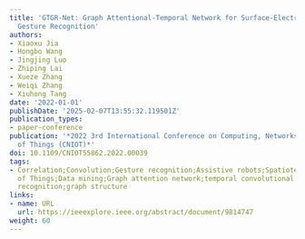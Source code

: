 ```yaml
---
title: 'GTGR-Net: Graph Attentional-Temporal Network for Surface-Electromyography-Based
  Gesture Recognition'
authors:
- Xiaoxu Jia
- Hongbo Wang
- Jingjing Luo
- Zhiping Lai
- Xueze Zhang
- Weiqi Zhang
- Xiuhong Tang
date: '2022-01-01'
publishDate: '2025-02-07T13:55:32.119501Z'
publication_types:
- paper-conference
publication: '*2022 3rd International Conference on Computing, Networks and Internet
  of Things (CNIOT)*'
doi: 10.1109/CNIOT55862.2022.00039
tags:
- Correlation;Convolution;Gesture recognition;Assistive robots;Spatiotemporal phenomena;Internet
  of Things;Data mining;Graph attention network;temporal convolutional network;sEMG;gesture
  recognition;graph structure
links:
- name: URL
  url: https://ieeexplore.ieee.org/abstract/document/9814747
weight: 60
---
```

